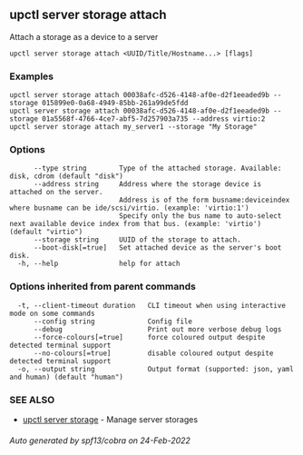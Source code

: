 ## upctl server storage attach

Attach a storage as a device to a server

```
upctl server storage attach <UUID/Title/Hostname...> [flags]
```

### Examples

```
upctl server storage attach 00038afc-d526-4148-af0e-d2f1eeaded9b --storage 015899e0-0a68-4949-85bb-261a99de5fdd
upctl server storage attach 00038afc-d526-4148-af0e-d2f1eeaded9b --storage 01a5568f-4766-4ce7-abf5-7d257903a735 --address virtio:2
upctl server storage attach my_server1 --storage "My Storage"
```

### Options

```
      --type string        Type of the attached storage. Available: disk, cdrom (default "disk")
      --address string     Address where the storage device is attached on the server. 
                           Address is of the form busname:deviceindex where busname can be ide/scsi/virtio. (example: 'virtio:1')
                           Specify only the bus name to auto-select next available device index from that bus. (example: 'virtio') (default "virtio")
      --storage string     UUID of the storage to attach.
      --boot-disk[=true]   Set attached device as the server's boot disk.
  -h, --help               help for attach
```

### Options inherited from parent commands

```
  -t, --client-timeout duration   CLI timeout when using interactive mode on some commands
      --config string             Config file
      --debug                     Print out more verbose debug logs
      --force-colours[=true]      force coloured output despite detected terminal support
      --no-colours[=true]         disable coloured output despite detected terminal support
  -o, --output string             Output format (supported: json, yaml and human) (default "human")
```

### SEE ALSO

* [upctl server storage](upctl_server_storage.md)	 - Manage server storages

###### Auto generated by spf13/cobra on 24-Feb-2022
